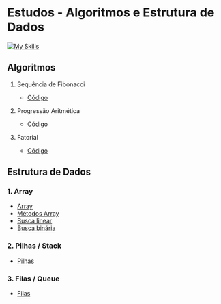 # Estudos - Algoritmos e Estrutura de Dados

[![My Skills](https://skillicons.dev/icons?i=js)](https://skillicons.dev)

## Algoritmos

1. Sequência de Fibonacci
   - [Código](/Algoritmos/fibonacci.js)

2. Progressão Aritmética
   - [Código](/Algoritmos/progressaoAritmetica.js)

3. Fatorial
   - [Código](/Algoritmos/fatorial.js)

## Estrutura de Dados

### 1. Array
   - [Array](/Estrutura%20de%20dados/Array/array.js)
   - [Métodos Array](/Estrutura%20de%20dados/Array/metodosArray.js)
   - [Busca linear](/Estrutura%20de%20dados/Array/pesquisaLinear.js)
   - [Busca binária](/Estrutura%20de%20dados/Array/pesquisaBinaria.js)

### 2. Pilhas / Stack
   - [Pilhas](/Estrutura%20de%20dados/pilha.js)

### 3. Filas / Queue
   - [Filas](/Estrutura%20de%20dados/pilha.js)
